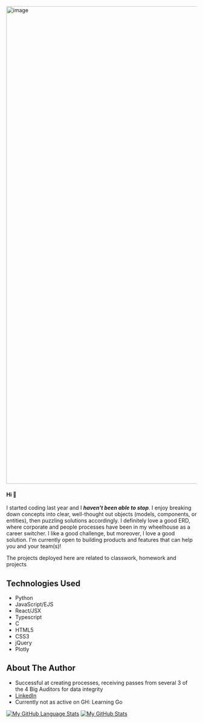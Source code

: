 <img width="1266" alt="image" src="https://user-images.githubusercontent.com/101881486/200353230-8c2dcdc2-7a9d-4a2b-9418-3f3834615ae4.png">


#### Hi 👋

I started coding last year and I ***haven't been able to stop***. I enjoy breaking down concepts into clear, well-thought out objects (models, components, or entities), then puzzling solutions accordingly. I definitely love a good ERD, where corporate and people processes have been in my wheelhouse as a career switcher. I like a good challenge, but moreover, I love a good solution. I'm currently open to building products and features that can help you and your team(s)!

The projects deployed here are related to classwork, homework and projects

## Technologies Used
* Python
* JavaScript/EJS
* React/JSX
* Typescript
* C
* HTML5
* CSS3
* jQuery
* Plotly

## About The Author
* Successful at creating processes, receiving passes from several 3 of the 4 Big Auditors for data integrity
* [LinkedIn](https://www.linkedin.com/in/sylvialchen/)
* Currently not as active on GH: Learning Go

[![My GitHub Language Stats](https://github-readme-stats.vercel.app/api/top-langs/?username=sylvialchen&langs_count=5&theme=tokyonight)]()
[![My GitHub Stats](https://github-readme-stats.vercel.app/api/?username=sylvialchen&count_private=true&theme=tokyonight&showicons=true)]()
